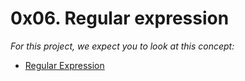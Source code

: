 # 0x06. Regular expression

*For this project, we expect you to look at this concept:*
- [Regular Expression](https://intranet.alxswe.com/concepts/29)

